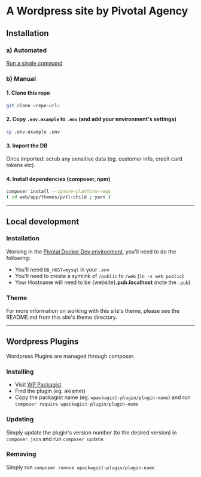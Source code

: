 # A Wordpress site by Pivotal Agency

## Installation

### a) Automated


[Run a single command](https://github.com/pvtl/install-scripts/tree/master/wordpress#%EF%B8%8F-setup-the-site-locally)

### b) Manual

#### 1. Clone this repo

```bash
git clone <repo-url>
```

#### 2. Copy `.env.example` to `.env` (and add your environment's settings)

```bash
cp .env.example .env
```

#### 3. Import the DB


Once imported: scrub any sensitive data (eg. customer info, credit card tokens etc).

#### 4. Install dependencies (composer, npm)

```bash
composer install --ignore-platform-reqs
( cd web/app/themes/pvtl-child ; yarn )
```

---

## Local development

### Installation


Working in the [Pivotal Docker Dev environment](https://github.com/pvtl/docker-dev), you'll need to do the following:

- You'll need `DB_HOST=mysql` in your `.env`
- You'll need to create a symlink of `/public` to `/web` (`ln -s web public`)
- Your Hostname will need to be {website}__.pub.localhost__ (note the `.pub`)

### Theme


For more information on working with this site's theme, please see the README.md from this site's theme directory.

---

## Wordpress Plugins


Wordpress Plugins are managed through composer.

### Installing


- Visit [WP Packagist](https://wpackagist.org/)
- Find the plugin (eg. akismet)
- Copy the packagist name (eg. `wpackagist-plugin/plugin-name`) and run `composer require wpackagist-plugin/plugin-name`

### Updating


Simply update the plugin's version number (to the desired version) in `composer.json` and run `composer update`.

### Removing


Simply run `composer remove wpackagist-plugin/plugin-name`
